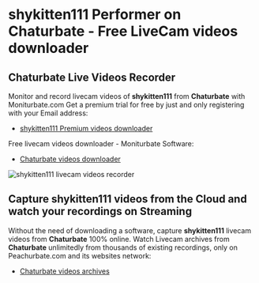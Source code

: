 # shykitten111 Performer on Chaturbate - Free LiveCam videos downloader

## Chaturbate Live Videos Recorder

Monitor and record livecam videos of **shykitten111** from **Chaturbate** with Moniturbate.com
Get a premium trial for free by just and only registering with your Email address:
* [shykitten111 Premium videos downloader](https://moniturbate.com/request-demo-licence-key.html)

Free livecam videos downloader - Moniturbate Software:
* [Chaturbate videos downloader](https://moniturbate.com/moniturbate-download-software.html)

![shykitten111 livecam videos recorder](https://peachurnet.com/templates/moniturbate-software.png)


## Capture shykitten111 videos from the Cloud and watch your recordings on Streaming

Without the need of downloading a software, capture **shykitten111** livecam videos from **Chaturbate** 100% online.
Watch Livecam archives from **Chaturbate** unlimitedly from thousands of existing recordings, only on Peachurbate.com and its websites network:
* [Chaturbate videos archives](https://peachurnet.com/)
